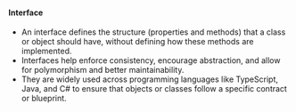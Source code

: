 #### Interface

- An interface defines the structure (properties and methods) that a class or object should have, without defining how these methods are implemented.
- Interfaces help enforce consistency, encourage abstraction, and allow for polymorphism and better maintainability.
- They are widely used across programming languages like TypeScript, Java, and C# to ensure that objects or classes follow a specific contract or blueprint.
